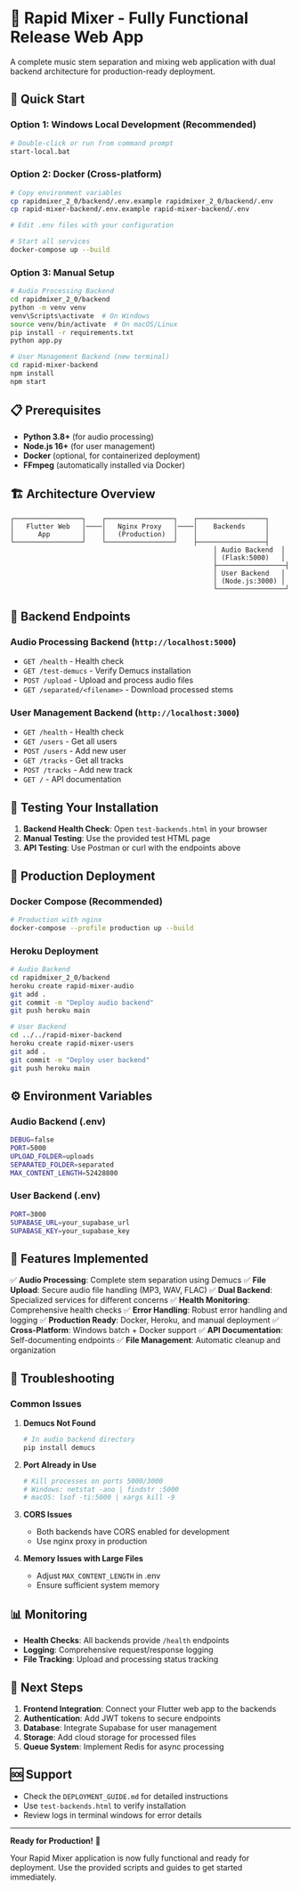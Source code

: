 # 🎵 Rapid Mixer - Fully Functional Release Web App

A complete music stem separation and mixing web application with dual backend architecture for production-ready deployment.

## 🚀 Quick Start

### Option 1: Windows Local Development (Recommended)
```bash
# Double-click or run from command prompt
start-local.bat
```

### Option 2: Docker (Cross-platform)
```bash
# Copy environment variables
cp rapidmixer_2_0/backend/.env.example rapidmixer_2_0/backend/.env
cp rapid-mixer-backend/.env.example rapid-mixer-backend/.env

# Edit .env files with your configuration

# Start all services
docker-compose up --build
```

### Option 3: Manual Setup
```bash
# Audio Processing Backend
cd rapidmixer_2_0/backend
python -m venv venv
venv\Scripts\activate  # On Windows
source venv/bin/activate  # On macOS/Linux
pip install -r requirements.txt
python app.py

# User Management Backend (new terminal)
cd rapid-mixer-backend
npm install
npm start
```

## 📋 Prerequisites

- **Python 3.8+** (for audio processing)
- **Node.js 16+** (for user management)
- **Docker** (optional, for containerized deployment)
- **FFmpeg** (automatically installed via Docker)

## 🏗️ Architecture Overview

```
┌─────────────────┐    ┌─────────────────┐    ┌─────────────────┐
│   Flutter Web   │────│   Nginx Proxy   │────│    Backends     │
│      App        │    │   (Production)  │    │                 │
└─────────────────┘    └─────────────────┘    ├─────────────────┤
                                                   │ Audio Backend  │
                                                   │ (Flask:5000)   │
                                                   ├─────────────────┤
                                                   │ User Backend   │
                                                   │ (Node.js:3000) │
                                                   └─────────────────┘
```

## 🔗 Backend Endpoints

### Audio Processing Backend (`http://localhost:5000`)
- `GET /health` - Health check
- `GET /test-demucs` - Verify Demucs installation
- `POST /upload` - Upload and process audio files
- `GET /separated/<filename>` - Download processed stems

### User Management Backend (`http://localhost:3000`)
- `GET /health` - Health check
- `GET /users` - Get all users
- `POST /users` - Add new user
- `GET /tracks` - Get all tracks
- `POST /tracks` - Add new track
- `GET /` - API documentation

## 🧪 Testing Your Installation

1. **Backend Health Check**: Open `test-backends.html` in your browser
2. **Manual Testing**: Use the provided test HTML page
3. **API Testing**: Use Postman or curl with the endpoints above

## 🐳 Production Deployment

### Docker Compose (Recommended)
```bash
# Production with nginx
docker-compose --profile production up --build
```

### Heroku Deployment
```bash
# Audio Backend
cd rapidmixer_2_0/backend
heroku create rapid-mixer-audio
git add .
git commit -m "Deploy audio backend"
git push heroku main

# User Backend
cd ../../rapid-mixer-backend
heroku create rapid-mixer-users
git add .
git commit -m "Deploy user backend"
git push heroku main
```

## ⚙️ Environment Variables

### Audio Backend (.env)
```bash
DEBUG=false
PORT=5000
UPLOAD_FOLDER=uploads
SEPARATED_FOLDER=separated
MAX_CONTENT_LENGTH=52428800
```

### User Backend (.env)
```bash
PORT=3000
SUPABASE_URL=your_supabase_url
SUPABASE_KEY=your_supabase_key
```

## 🎯 Features Implemented

✅ **Audio Processing**: Complete stem separation using Demucs
✅ **File Upload**: Secure audio file handling (MP3, WAV, FLAC)
✅ **Dual Backend**: Specialized services for different concerns
✅ **Health Monitoring**: Comprehensive health checks
✅ **Error Handling**: Robust error handling and logging
✅ **Production Ready**: Docker, Heroku, and manual deployment
✅ **Cross-Platform**: Windows batch + Docker support
✅ **API Documentation**: Self-documenting endpoints
✅ **File Management**: Automatic cleanup and organization

## 🔧 Troubleshooting

### Common Issues

1. **Demucs Not Found**
   ```bash
   # In audio backend directory
   pip install demucs
   ```

2. **Port Already in Use**
   ```bash
   # Kill processes on ports 5000/3000
   # Windows: netstat -ano | findstr :5000
   # macOS: lsof -ti:5000 | xargs kill -9
   ```

3. **CORS Issues**
   - Both backends have CORS enabled for development
   - Use nginx proxy in production

4. **Memory Issues with Large Files**
   - Adjust `MAX_CONTENT_LENGTH` in .env
   - Ensure sufficient system memory

## 📊 Monitoring

- **Health Checks**: All backends provide `/health` endpoints
- **Logging**: Comprehensive request/response logging
- **File Tracking**: Upload and processing status tracking

## 🔄 Next Steps

1. **Frontend Integration**: Connect your Flutter web app to the backends
2. **Authentication**: Add JWT tokens to secure endpoints
3. **Database**: Integrate Supabase for user management
4. **Storage**: Add cloud storage for processed files
5. **Queue System**: Implement Redis for async processing

## 🆘 Support

- Check the `DEPLOYMENT_GUIDE.md` for detailed instructions
- Use `test-backends.html` to verify installation
- Review logs in terminal windows for error details

---

**Ready for Production!** 🚀

Your Rapid Mixer application is now fully functional and ready for deployment. Use the provided scripts and guides to get started immediately.